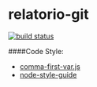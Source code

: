 # relatorio-git 

[![build status](https://travis-ci.org/ronaldojr/relatorio-git.svg?branch=master)](https://travis-ci.org/ronaldojr/relatorio-git)

####Code Style:
 * [comma-first-var.js](https://gist.github.com/isaacs/357981) 
 * [node-style-guide](https://github.com/felixge/node-style-guide) 